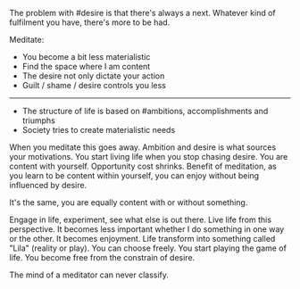 The problem with #desire is that there's always a next.
Whatever kind of fulfilment you have, there's more to be had.

Meditate:

- You become a bit less materialistic
- Find the space where I am content
- The desire not only dictate your action
- Guilt / shame / desire controls you less

---

- The structure of life is based on #ambitions, accomplishments and triumphs
- Society tries to create materialistic needs

When you meditate this goes away. Ambition and desire is what sources your
motivations. You start living life when you stop chasing desire. You are
content with yourself. Opportunity cost shrinks. Benefit of meditation, as you
learn to be content within yourself, you can enjoy without being influenced by
desire.

It's the same, you are equally content with or without something.

Engage in life, experiment, see what else is out there. Live life from this
perspective. It becomes less important whether I do something in one way or the
other. It becomes enjoyment. Life transform into something called "Lila"
(reality or play). You can choose freely. You start playing the game of life.
You become free from the constrain of desire.

The mind of a meditator can never classify.

